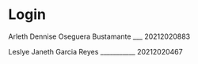 # Login
Arleth Dennise Oseguera Bustamante ___ 20212020883


Leslye Janeth Garcia Reyes ___________ 20212020467
